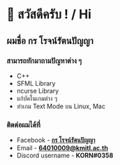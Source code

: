 # 👋 สวัสดีครับ ! / Hi

## ผมชื่อ กร โรจน์รัตนปัญญา

### สามารถทักมาถามปัญหาต่าง ๆ
- C++
- SFML Library
- ncurse Library
- แก้บัคในเกมต่าง ๆ
- ทำเกม Text Mode บน Linux, Mac

### ติดต่อผมได้ที่
- Facebook - [**กร โรจน์รัตนปัญญา**](https://www.facebook.com/korn64010009/)
- Email - **64010009@kmitl.ac.th**
- Discord username - **KORN#0358**